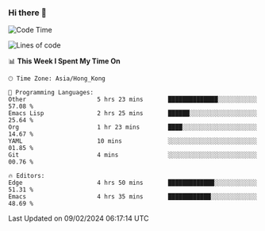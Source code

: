 ### Hi there 👋

<!--
**nicehiro/nicehiro** is a ✨ _special_ ✨ repository because its `README.md` (this file) appears on your GitHub profile.

Here are some ideas to get you started:

- 🔭 I’m currently working on ...
- 🌱 I’m currently learning ...
- 👯 I’m looking to collaborate on ...
- 🤔 I’m looking for help with ...
- 💬 Ask me about ...
- 📫 How to reach me: ...
- 😄 Pronouns: ...
- ⚡ Fun fact: ...
-->

<!--START_SECTION:waka-->
![Code Time](http://img.shields.io/badge/Code%20Time-224%20hrs-blue)

![Lines of code](https://img.shields.io/badge/From%20Hello%20World%20I%27ve%20Written-2.6%20million%20lines%20of%20code-blue)

📊 **This Week I Spent My Time On** 

```text
🕑︎ Time Zone: Asia/Hong_Kong

💬 Programming Languages: 
Other                    5 hrs 23 mins       ██████████████░░░░░░░░░░░   57.08 % 
Emacs Lisp               2 hrs 25 mins       ██████░░░░░░░░░░░░░░░░░░░   25.64 % 
Org                      1 hr 23 mins        ████░░░░░░░░░░░░░░░░░░░░░   14.67 % 
YAML                     10 mins             ░░░░░░░░░░░░░░░░░░░░░░░░░   01.85 % 
Git                      4 mins              ░░░░░░░░░░░░░░░░░░░░░░░░░   00.76 % 

🔥 Editors: 
Edge                     4 hrs 50 mins       █████████████░░░░░░░░░░░░   51.31 % 
Emacs                    4 hrs 35 mins       ████████████░░░░░░░░░░░░░   48.69 % 
```


 Last Updated on 09/02/2024 06:17:14 UTC
<!--END_SECTION:waka-->
